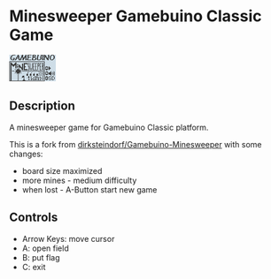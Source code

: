 # Minesweeper Gamebuino Classic Game

![Minesweeper](assets/mines.gif)


## Description
A minesweeper game for Gamebuino Classic platform.

This is a fork from [dirksteindorf/Gamebuino-Minesweeper](https://github.com/dirksteindorf/Gamebuino-Minesweeper) with some changes:
* board size maximized
* more mines - medium difficulty
* when lost - A-Button start new game

## Controls
* Arrow Keys: move cursor
* A: open field
* B: put flag
* C: exit
